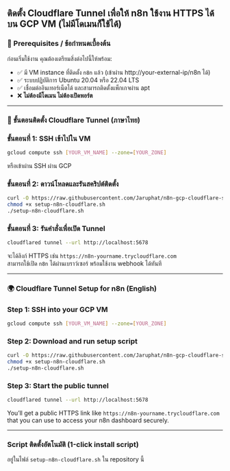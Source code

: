 ## ติดตั้ง Cloudflare Tunnel เพื่อให้ n8n ใช้งาน HTTPS ได้บน GCP VM (ไม่มีโดเมนก็ใช้ได้)

### 📌 Prerequisites / ข้อกำหนดเบื้องต้น
ก่อนเริ่มใช้งาน คุณต้องเตรียมสิ่งต่อไปนี้ให้พร้อม:
- ✅ มี VM instance ที่ติดตั้ง `n8n` แล้ว (เข้าผ่าน http://your-external-ip/n8n ได้)
- ✅ ระบบปฏิบัติการ Ubuntu 20.04 หรือ 22.04 LTS
- ✅ เชื่อมต่ออินเทอร์เน็ตได้ และสามารถติดตั้งแพ็กเกจผ่าน apt
- ❌ **ไม่ต้องมีโดเมน ไม่ต้องเปิดพอร์ต**
---
### 📌 ขั้นตอนติดตั้ง Cloudflare Tunnel (ภาษาไทย)

### ขั้นตอนที่ 1: SSH เข้าไปใน VM
```bash
gcloud compute ssh [YOUR_VM_NAME] --zone=[YOUR_ZONE]
```
หรือเข้าผ่าน SSH ผ่าน GCP
### ขั้นตอนที่ 2: ดาวน์โหลดและรันสคริปต์ติดตั้ง

```bash
curl -O https://raw.githubusercontent.com/Jaruphat/n8n-gcp-cloudflare-setup/main/setup-n8n-cloudflare.sh
chmod +x setup-n8n-cloudflare.sh
./setup-n8n-cloudflare.sh
```

### ขั้นตอนที่ 3: รันคำสั่งเพื่อเปิด Tunnel

```bash
cloudflared tunnel --url http://localhost:5678
```

จะได้ลิงก์ HTTPS เช่น `https://n8n-yourname.trycloudflare.com`  
สามารถใช้เปิด `n8n` ได้ผ่านเบราว์เซอร์ พร้อมใช้งาน webhook ได้ทันที

---

### 🌍 Cloudflare Tunnel Setup for n8n (English)

### Step 1: SSH into your GCP VM

```bash
gcloud compute ssh [YOUR_VM_NAME] --zone=[YOUR_ZONE]
```

### Step 2: Download and run setup script

```bash
curl -O https://raw.githubusercontent.com/Jaruphat/n8n-gcp-cloudflare-setup/main/setup-n8n-cloudflare.sh
chmod +x setup-n8n-cloudflare.sh
./setup-n8n-cloudflare.sh
```

### Step 3: Start the public tunnel

```bash
cloudflared tunnel --url http://localhost:5678
```

You’ll get a public HTTPS link like `https://n8n-yourname.trycloudflare.com` that you can use to access your n8n dashboard securely.

---

### Script ติดตั้งอัตโนมัติ (1-click install script)
อยู่ในไฟล์ `setup-n8n-cloudflare.sh` ใน repository นี้
